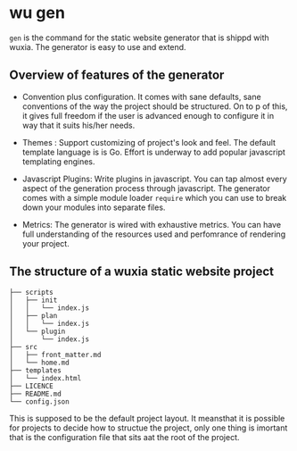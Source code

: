 # wu gen

`gen` is the command for the static website generator that is shippd with wuxia.
The generator is easy to use and extend.

## Overview of features of the generator

- Convention plus configuration. It comes with sane defaults, sane conventions
  of the way the project should be structured. On to p of this, it gives full
  freedom if the user is advanced enough to configure it in way that it suits
  his/her needs.

- Themes : Support customizing of project's look and feel. The default template
  language is is Go. Effort is underway to add popular javascript templating
  engines.

- Javascript Plugins: Write plugins in javascript. You can tap almost every
  aspect of the generation process through javascript. The generator comes with
  a simple module loader `require` which you can use to break down your modules
  into separate files.

- Metrics: The generator is wired with exhaustive metrics. You can have full
  understanding of the resources used and perfomrance of rendering your project.


## The structure of a wuxia static website project

```
├── scripts
│   ├── init
│   │   └── index.js
│   ├── plan
│   │   └── index.js
│   └── plugin
│       └── index.js
├── src
│   ├── front_matter.md
│   └── home.md
├── templates
│   └── index.html
├── LICENCE
├── README.md
└── config.json
```
This is supposed to be the default project layout. It meansthat it is possible
for projects to decide how to structue the project, only one thing is imortant
that is the configuration file that sits aat the root of the project.
